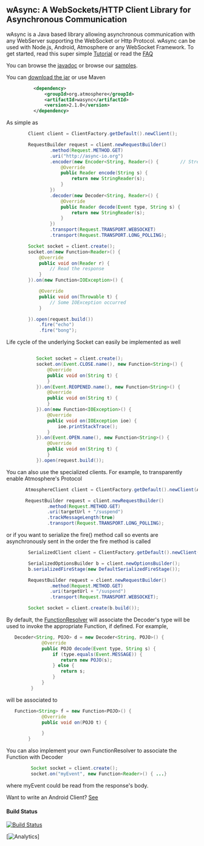 ## wAsync: A WebSockets/HTTP Client Library for Asynchronous Communication

wAsync is a Java based library allowing asynchronous communication with any WebServer supporting the WebSocket or Http Protocol.
wAsync can be used with Node.js, Android, Atmosphere or any WebSocket Framework. To get started, read this super simple [Tutorial](https://github.com/Atmosphere/wasync/wiki/Getting-Started-with-wAsync)
or read the [FAQ](https://github.com/Atmosphere/wasync/wiki/FAQ)

You can browse the [javadoc](http://atmosphere.github.com/wasync/apidocs/) or browse our [samples](https://github.com/Atmosphere/atmosphere-samples/tree/master/wasync-samples).

You can [download the jar](http://search.maven.org/#search%7Cga%7C1%7Ca%3A%22wasync%22) or use Maven
```xml
          <dependency>
              <groupId>org.atmosphere</groupId>
              <artifactId>wasync</artifactId>
              <version>2.1.0</version>
          </dependency>

```
As simple as

```java
        Client client = ClientFactory.getDefault().newClient();

        RequestBuilder request = client.newRequestBuilder()
                .method(Request.METHOD.GET)
                .uri("http://async-io.org")
                .encoder(new Encoder<String, Reader>() {        // Stream the request body
                    @Override
                    public Reader encode(String s) {
                        return new StringReader(s);
                    }
                })
                .decoder(new Decoder<String, Reader>() {
                    @Override
                    public Reader decode(Event type, String s) {
                        return new StringReader(s);
                    }
                })
                .transport(Request.TRANSPORT.WEBSOCKET)                        // Try WebSocket
                .transport(Request.TRANSPORT.LONG_POLLING);                    // Fallback to Long-Polling

        Socket socket = client.create();
        socket.on(new Function<Reader>() {
            @Override
            public void on(Reader r) {
                // Read the response
            }
        }).on(new Function<IOException>() {

            @Override
            public void on(Throwable t) {
                // Some IOException occurred
            }

        }).open(request.build())
            .fire("echo")
            .fire("bong");
```
Life cycle of the underlying Socket can easily be implemented as well
```java

           Socket socket = client.create();
           socket.on(Event.CLOSE.name(), new Function<String>() {
               @Override
               public void on(String t) {
               }
           }).on(Event.REOPENED.name(), new Function<String>() {
               @Override
               public void on(String t) {
               }
           }).on(new Function<IOException>() {
               @Override
               public void on(IOException ioe) {
                   ioe.printStackTrace();
               }
           }).on(Event.OPEN.name(), new Function<String>() {
               @Override
               public void on(String t) {
               }
           }).open(request.build());
```

You can also use the specialized clients. For example, to transparently enable Atmosphere's Protocol

```java
       AtmosphereClient client = ClientFactory.getDefault().newClient(AtmosphereClient.class);

       RequestBuilder request = client.newRequestBuilder()
    		   .method(Request.METHOD.GET)
    		   .uri(targetUrl + "/suspend")
               .trackMessageLength(true)
    		   .transport(Request.TRANSPORT.LONG_POLLING);
```

or if you want to serialize the fire() method call so events are asynchronously sent in the order the fire method is called

```java
        SerializedClient client = ClientFactory.getDefault().newClient(SerializedClient.class);

        SerializedOptionsBuilder b = client.newOptionsBuilder();
        b.serializedFireStage(new DefaultSerializedFireStage());

        RequestBuilder request = client.newRequestBuilder()
                .method(Request.METHOD.GET)
                .uri(targetUrl + "/suspend")
                .transport(Request.TRANSPORT.WEBSOCKET);

        Socket socket = client.create(b.build());
```

By default, the [FunctionResolver](http://atmosphere.github.com/wasync/apidocs/org/atmosphere/wasync/FunctionResolver.html) will associate the Decoder's type will be used to invoke the appropriate Function, if defined. For
example,

```java
   Decoder<String, POJO> d = new Decoder<String, POJO>() {
             @Override
             public POJO decode(Event type, String s) {
                 if (type.equals(Event.MESSAGE)) {
                    return new POJO(s);
                 } else {
                    return s;
                 }
             }
         }
```
will be associated to
```java
   Function<String> f = new Function<POJO>() {
             @Override
             public void on(POJO t) {

             }
        }
```
You can also implement your own FunctionResolver to associate the Function with Decoder
```java
         Socket socket = client.create();
         socket.on("myEvent", new Function<Reader>() { ...}
```
where myEvent could be read from the response's body.

Want to write an Android Client? [See](http://jfarcand.wordpress.com/2013/04/04/wasync-websockets-with-fallbacks-transports-for-android-node-js-and-atmosphere/)


#### Build Status
[![Build Status](https://buildhive.cloudbees.com/job/Atmosphere/job/wasync/badge/icon)](https://buildhive.cloudbees.com/job/Atmosphere/job/wasync/)

[![Analytics](https://ga-beacon.appspot.com/UA-31990725-2/Atmosphere/wasync)]
